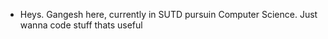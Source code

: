 - Heys. Gangesh here, currently in SUTD pursuin Computer Science. Just wanna code stuff thats useful
